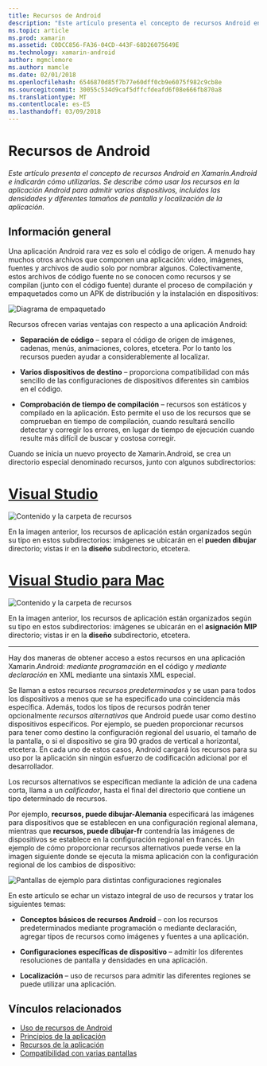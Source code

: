 ```yaml
---
title: Recursos de Android
description: "Este artículo presenta el concepto de recursos Android en Xamarin.Android e indicarán cómo utilizarlas. Se describe cómo usar los recursos en la aplicación Android para admitir varios dispositivos, incluidos las densidades y diferentes tamaños de pantalla y localización de la aplicación."
ms.topic: article
ms.prod: xamarin
ms.assetid: C0DCC856-FA36-04CD-443F-68D26075649E
ms.technology: xamarin-android
author: mgmclemore
ms.author: mamcle
ms.date: 02/01/2018
ms.openlocfilehash: 6546870d85f7b77e60dff0cb9e6075f982c9cb8e
ms.sourcegitcommit: 30055c534d9caf5dffcfdeafd6f08e666fb870a8
ms.translationtype: MT
ms.contentlocale: es-ES
ms.lasthandoff: 03/09/2018
---
```

# <a name="android-resources"></a>Recursos de Android

_Este artículo presenta el concepto de recursos Android en Xamarin.Android e indicarán cómo utilizarlas. Se describe cómo usar los recursos en la aplicación Android para admitir varios dispositivos, incluidos las densidades y diferentes tamaños de pantalla y localización de la aplicación._


## <a name="overview"></a>Información general

Una aplicación Android rara vez es solo el código de origen. A menudo hay muchos otros archivos que componen una aplicación: vídeo, imágenes, fuentes y archivos de audio solo por nombrar algunos. Colectivamente, estos archivos de código fuente no se conocen como recursos y se compilan (junto con el código fuente) durante el proceso de compilación y empaquetados como un APK de distribución y la instalación en dispositivos:

![Diagrama de empaquetado](images/packaging-diagram.png)

Recursos ofrecen varias ventajas con respecto a una aplicación Android:

-  **Separación de código** &ndash; separa el código de origen de imágenes, cadenas, menús, animaciones, colores, etcetera. Por lo tanto los recursos pueden ayudar a considerablemente al localizar.

-  **Varios dispositivos de destino** &ndash; proporciona compatibilidad con más sencillo de las configuraciones de dispositivos diferentes sin cambios en el código.

-  **Comprobación de tiempo de compilación** &ndash; recursos son estáticos y compilado en la aplicación. Esto permite el uso de los recursos que se comprueban en tiempo de compilación, cuando resultará sencillo detectar y corregir los errores, en lugar de tiempo de ejecución cuando resulte más difícil de buscar y costosa corregir.

Cuando se inicia un nuevo proyecto de Xamarin.Android, se crea un directorio especial denominado recursos, junto con algunos subdirectorios:

# <a name="visual-studiotabvswin"></a>[Visual Studio](#tab/vswin)

![Contenido y la carpeta de recursos](images/resources-folder-vs.png)

En la imagen anterior, los recursos de aplicación están organizados según su tipo en estos subdirectorios: imágenes se ubicarán en el **pueden dibujar** directorio; vistas ir en la **diseño** subdirectorio, etcetera.
 
# <a name="visual-studio-for-mactabvsmac"></a>[Visual Studio para Mac](#tab/vsmac)

![Contenido y la carpeta de recursos](images/resources-folder-xs.png)

En la imagen anterior, los recursos de aplicación están organizados según su tipo en estos subdirectorios: imágenes se ubicarán en el **asignación MIP** directorio; vistas ir en la **diseño** subdirectorio, etcetera.
 
-----

Hay dos maneras de obtener acceso a estos recursos en una aplicación Xamarin.Android: *mediante programación* en el código y *mediante declaración* en XML mediante una sintaxis XML especial.

Se llaman a estos recursos *recursos predeterminados* y se usan para todos los dispositivos a menos que se ha especificado una coincidencia más específica. Además, todos los tipos de recursos podrán tener opcionalmente *recursos alternativos* que Android puede usar como destino dispositivos específicos. Por ejemplo, se pueden proporcionar recursos para tener como destino la configuración regional del usuario, el tamaño de la pantalla, o si el dispositivo se gira 90 grados de vertical a horizontal, etcetera. En cada uno de estos casos, Android cargará los recursos para su uso por la aplicación sin ningún esfuerzo de codificación adicional por el desarrollador.

Los recursos alternativos se especifican mediante la adición de una cadena corta, llama a un *calificador*, hasta el final del directorio que contiene un tipo determinado de recursos.

Por ejemplo, **recursos, puede dibujar-Alemania** especificará las imágenes para dispositivos que se establecen en una configuración regional alemana, mientras que **recursos, puede dibujar-fr** contendría las imágenes de dispositivos se establece en la configuración regional en francés. Un ejemplo de cómo proporcionar recursos alternativos puede verse en la imagen siguiente donde se ejecuta la misma aplicación con la configuración regional de los cambios de dispositivo:

![Pantallas de ejemplo para distintas configuraciones regionales](images/localized-screenshots.png)

En este artículo se echar un vistazo integral de uso de recursos y tratar los siguientes temas:

-  **Conceptos básicos de recursos Android** &ndash; con los recursos predeterminados mediante programación o mediante declaración, agregar tipos de recursos como imágenes y fuentes a una aplicación.

-  **Configuraciones específicas de dispositivo** &ndash; admitir los diferentes resoluciones de pantalla y densidades en una aplicación.

-  **Localización** &ndash; uso de recursos para admitir las diferentes regiones se puede utilizar una aplicación.


## <a name="related-links"></a>Vínculos relacionados

- [Uso de recursos de Android](~/android/app-fundamentals/resources-in-android/android-assets.md)
- [Principios de la aplicación](http://developer.android.com/guide/topics/fundamentals.html)
- [Recursos de la aplicación](http://developer.android.com/guide/topics/resources/index.html)
- [Compatibilidad con varias pantallas](http://developer.android.com/guide/practices/screens_support.html)
